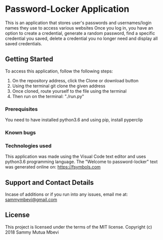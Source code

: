 # Password-Locker Application

This is an application that stores user's passwords and usernames/login names they use to access various websites
Once you log in, you have an option to create a credential, generate a random password, find a specific credential you saved, delete a credential you no longer need and display all saved credentials.

## Getting Started

To access this application, follow the following steps:
1) On the repository address, click the Clone or download button
2) Using the terminal git clone the given address
3) Once cloned, route yourself to the file using the terminal
4) Then run on the terminal: "./run.py"

### Prerequisites

You need to have installed python3.6 and using pip, install pyperclip

### Known bugs



### Technologies used

This application was made using the Visual Code text editor and uses python3.6 programming language.
The "Welcome to password-locker" text was generated online on: https://fsymbols.com

## Support and Contact Details
Incase of additions or if you run into any issues, email me at: sammymbevi@gmail.com

## License
This project is licensed under the terms of the MIT license. Copyright (c) 2018 Sammy Mutua Mbevi
